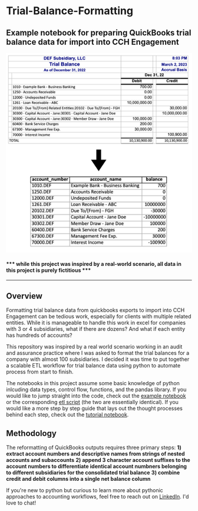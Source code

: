 # Trial-Balance-Formatting
Example notebook for preparing QuickBooks trial balance data for import into CCH Engagement
---
![](images/tb_transform.png)
#### *** while this project was inspired by a real-world scenario, all data in this project is purely fictitious ***
---
## Overview
Formatting trial balance data from quickbooks exports to import into CCH Engagement can be tedious work, especially for clients with multiple related entities. While it is manageable  to handle this work in excel for companies with 3 or 4 subsidiaries, what if there are dozens? And what if each entity has hundreds of accounts?

This repository was inspired by a real world scenario working in an audit and assurance practice where I was asked to format the trial balances for a company with almost 100 subsidiaries. I decided it was time to put together a scalable ETL workflow for trial balance data using python to automate process from start to finish. 

The notebooks in this project assume some basic knowledge of python inlcuding data types, control flow, functions, and the pandas library. If you would like to jump straight into the code, check out the [example notebook](example_notebook_tb_formatting.ipynb) or the corresponding [etl script](trial_balance_etl.py) (the two are essentially identical). If you would like a more step by step guide that lays out the thought processes behind each step, check out the [tutorial notebook](tutorial_notebook_tb_formatting.ipynb). 

## Methodology
The reformatting of QuickBooks outputs requires three primary steps: 
**1) extract account numbers and descriptive names from strings of nested accounts and subaccounts** 
**2) append 3 character account suffixes to the account numbers to differentiate identical account numbners belonging to different subsidiaries for the consolidated trial balance** 
**3) combine credit and debit columns into a single net balance column**

If you're new to python but curious to learn more about pythonic approaches to accounting workflows, feel free to reach out on [LinkedIn](linkedin.com/in/jacxson). I'd love to chat!

